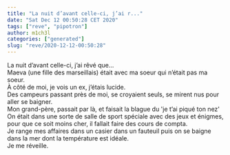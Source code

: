 ```yaml
---
title: "La nuit d’avant celle-ci, j’ai r..."
date: "Sat Dec 12 00:50:28 CET 2020"
tags: ["reve", "pipotron"]
author: m1ch3l
categories: ["generated"]
slug: "reve/2020-12-12-00:50:28"
---
```


La nuit d’avant celle-ci, j’ai rêvé que...<br>
Maeva (une fille des marseillais) était avec ma soeur qui n’était pas ma soeur.<br>
À côté de moi, je vois un ex, j’étais lucide.<br>
Des campeurs passant près de moi, se croyaient seuls, se mirent nus pour aller se baigner.<br>
Mon grand-père, passait par là, et faisait la blague du 'je t’ai piqué ton nez'<br>
On était dans une sorte de salle de sport spéciale avec des jeux et énigmes, pour que ce soit moins cher, il fallait faire des cours de compta.<br>
Je range mes affaires dans un casier dans un fauteuil puis on se baigne dans la mer dont la température est idéale.<br>
Je me réveille.<br>
